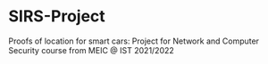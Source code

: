 # SIRS-Project
Proofs of location for smart cars: Project for Network and Computer Security course from MEIC @ IST 2021/2022
